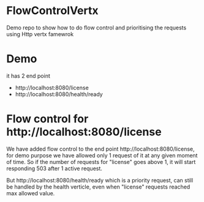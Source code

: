 # FlowControlVertx
Demo repo to show how to do flow control and prioritising the requests using Http vertx famewrok

# Demo 
it has 2 end point 
- http://localhost:8080/license
- http://localhost:8080/health/ready

# Flow control for http://localhost:8080/license
We have added flow control to the end point http://localhost:8080/license, for demo purpose we have allowed only 1 request of it at any given moment of time.
So if the number of requests for "license" goes above 1, it will start responding 503 after 1 active request.

But http://localhost:8080/health/ready which is a priority request, can still be handled by the health verticle, even when "license" requests reached max allowed value.



